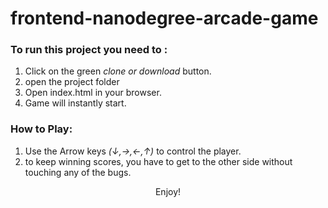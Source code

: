 frontend-nanodegree-arcade-game
===============================

### To run this project you need to :
1. Click on the green *clone or download* button.
2. open the project folder
3. Open index.html in your browser.
4. Game will instantly start.


### How to Play:
1. Use the Arrow keys *(↓,→,←,↑)* to control the player.
2. to keep winning scores, you have to get to the other side without touching any of the bugs.

<center>Enjoy!</center>
